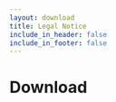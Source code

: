 ```yaml
---
layout: download
title: Legal Notice
include_in_header: false
include_in_footer: false
---
```

# Download
